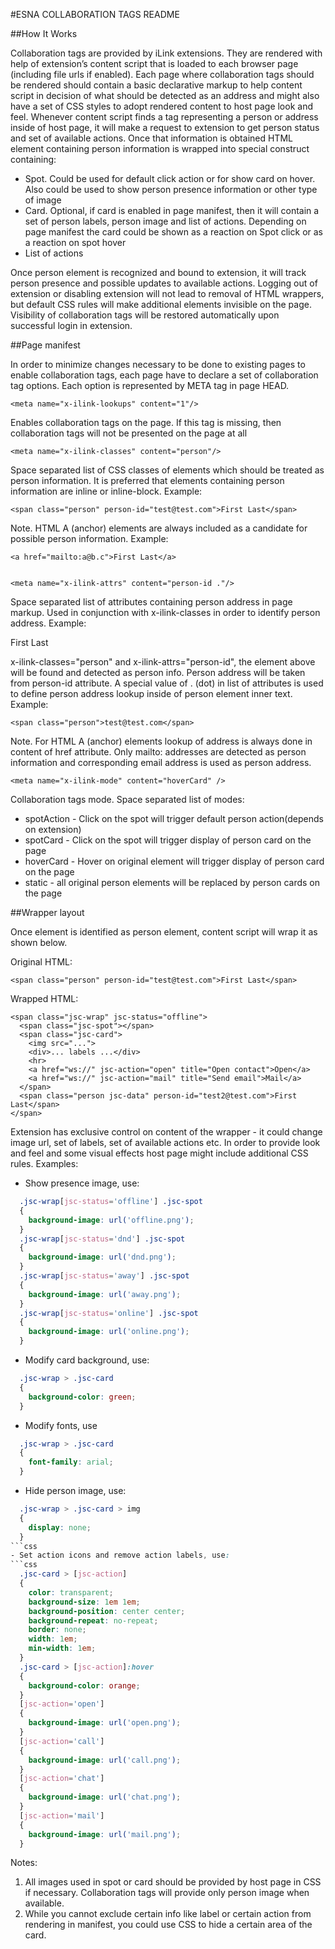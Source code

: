 #ESNA COLLABORATION TAGS README

##How It Works

Collaboration tags are provided by iLink extensions. They are rendered with help of extension’s content script that is loaded to each browser page (including file urls if enabled). Each page where collaboration tags should be rendered should contain a basic declarative markup to help content script in decision of what should be detected as an address and might also have a set of CSS styles to adopt rendered content to host page look and feel.
Whenever content script finds a tag representing a person or address inside of host page, it will make a request to extension to get person status and set of available actions. Once that information is obtained HTML element containing person information is wrapped into special construct containing:
 - Spot. Could be used for default click action or for show card on hover. Also could be used to show person presence information or other type of image
 - Card. Optional, if card is enabled in page manifest, then it will contain a set of person labels, person image and list of actions. Depending on page manifest the card could be shown as a reaction on Spot click or as a reaction on spot hover
 - List of actions
 
Once person element is recognized and bound to extension, it will track person presence and possible updates to available actions.
Logging out of extension or disabling extension will not lead to removal of HTML wrappers, but default CSS rules will make additional elements invisible on the page. Visibility of collaboration tags will be restored automatically upon successful login in extension.


##Page manifest

In order to minimize changes necessary to be done to existing pages to enable collaboration tags, each page have to declare a set of collaboration tag options. Each option is represented by META tag in page HEAD. 

	<meta name="x-ilink-lookups" content="1"/>

Enables collaboration tags on the page. If this tag is missing, then collaboration tags will not be presented on the page at all

	<meta name="x-ilink-classes" content="person"/>

Space separated list of CSS classes of elements which should be treated as person information. It is preferred that elements containing person information are inline or inline-block. Example:
  
	<span class="person" person-id="test@test.com">First Last</span>

Note. HTML A (anchor) elements are always included as a candidate for possible person information. Example:
  
	<a href="mailto:a@b.c">First Last</a>


	<meta name="x-ilink-attrs" content="person-id ."/>

Space separated list of attributes containing person address in page markup. Used in conjunction with x-ilink-classes in order to identify person address. Example:

  <span class="person" person-id="test@test.com">First Last</span>

x-ilink-classes="person" and x-ilink-attrs="person-id", the element above will be found and detected as person info. Person address will be taken from person-id attribute.
A special value of . (dot) in list of attributes is used to define person address lookup inside of person element inner text. Example:
  
	<span class="person">test@test.com</span>

Note. For HTML A (anchor) elements lookup of address is always done in content of href attribute. Only mailto: addresses are detected as person information and corresponding email address is used as person address.

	<meta name="x-ilink-mode" content="hoverCard" />
	
Collaboration tags mode. Space separated list of modes:
- spotAction - Click on the spot will trigger default person action(depends on extension)
- spotCard - Click on the spot will trigger display of person card on the page
- hoverCard - Hover on original element will trigger display of person card on the page
- static - all original person elements will be replaced by person cards on the page


##Wrapper layout

Once element is identified as person element, content script will wrap it as shown below.

Original HTML:

	<span class="person" person-id="test@test.com">First Last</span>

Wrapped HTML:

	<span class="jsc-wrap" jsc-status="offline">
	  <span class="jsc-spot"></span>
	  <span class="jsc-card">
	    <img src="...">
	    <div>... labels ...</div>
	    <hr>
	    <a href="ws://" jsc-action="open" title="Open contact">Open</a>
	    <a href="ws://" jsc-action="mail" title="Send email">Mail</a>
	  </span>
	  <span class="person jsc-data" person-id="test2@test.com">First Last</span>
	</span>

Extension has exclusive control on content of the wrapper - it could change image url, set of labels, set of available actions etc. In order to provide look and feel and some visual effects host page might include additional CSS rules.
Examples:
- Show presence image, use:
```css
  .jsc-wrap[jsc-status='offline'] .jsc-spot
  {
    background-image: url('offline.png');
  }
  .jsc-wrap[jsc-status='dnd'] .jsc-spot
  {
    background-image: url('dnd.png');
  }
  .jsc-wrap[jsc-status='away'] .jsc-spot
  {
    background-image: url('away.png');
  }
  .jsc-wrap[jsc-status='online'] .jsc-spot
  {
    background-image: url('online.png');
  }
```	  
- Modify card background, use:
```css
  .jsc-wrap > .jsc-card
  {
    background-color: green;
  }
```	  
- Modify fonts, use
```css
  .jsc-wrap > .jsc-card
  {
    font-family: arial;
  }
```	  
- Hide person image, use:
```css
  .jsc-wrap > .jsc-card > img
  {
    display: none;
  }
```css	  
- Set action icons and remove action labels, use:
```css
  .jsc-card > [jsc-action]
  {
    color: transparent;
    background-size: 1em 1em;
    background-position: center center;
    background-repeat: no-repeat;
    border: none;
    width: 1em;
    min-width: 1em;
  }
  .jsc-card > [jsc-action]:hover
  {
    background-color: orange;
  }
  [jsc-action='open']
  {
    background-image: url('open.png');
  }
  [jsc-action='call']
  {
    background-image: url('call.png');
  }
  [jsc-action='chat']
  {
    background-image: url('chat.png');
  }
  [jsc-action='mail']
  {
    background-image: url('mail.png');
  }
```

Notes:
1. All images used in spot or card should be provided by host page in CSS if necessary. Collaboration tags will provide only person image when available.
2. While you cannot exclude certain info like label or certain action from rendering in manifest, you could use CSS to hide a certain area of the card.
